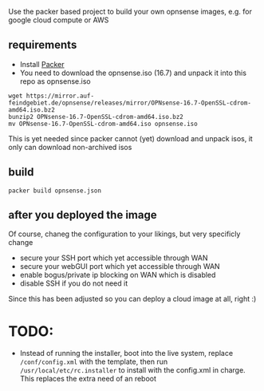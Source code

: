 Use the packer based project to build your own opnsense images, e.g. for google cloud compute or AWS

## requirements
 - Install [Packer](https://www.packer.io/docs/installation.html)
 - You need to download the opnsense.iso (16.7) and unpack it into this repo as opnsense.iso
 
```
wget https://mirror.auf-feindgebiet.de/opnsense/releases/mirror/OPNsense-16.7-OpenSSL-cdrom-amd64.iso.bz2
bunzip2 OPNsense-16.7-OpenSSL-cdrom-amd64.iso.bz2
mv OPNsense-16.7-OpenSSL-cdrom-amd64.iso opnsense.iso
```

This is yet needed since packer cannot (yet) download and unpack isos, it only can download non-archived isos

## build

    packer build opnsense.json
    
    
## after you deployed the image

Of course, chaneg the configuration to your likings, but very specificly change

 - secure your SSH port which yet accessible through WAN
 - secure your webGUI port which yet accessible through WAN
 - enable bogus/private ip blocking on WAN which is disabled
 - disable SSH if you do not need it

Since this has been adjusted so you can deploy a cloud image at all, right :)

# TODO:

 - Instead of running the installer, boot into the live system, replace `/conf/config.xml` with the template, then run `/usr/local/etc/rc.installer` to install with the config.xml in charge. This replaces the extra need of an reboot